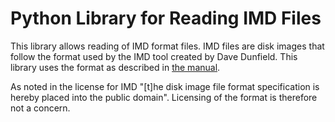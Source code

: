 # Python Library for Reading IMD Files

This library allows reading of IMD format files. IMD files are disk images that follow the format
used by the IMD tool created by Dave Dunfield. This library uses the format as described in
[the manual](https://oldcomputers-ddns.org/public/pub/manuals/imd.pdf).

As noted in the license for IMD "[t]he disk image file format specification is hereby placed into
the public domain". Licensing of the format is therefore not a concern.
